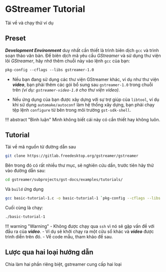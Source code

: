 # GStreamer Tutorial

Tải về và chạy thử ví dụ

## Preset

__*Development Environment*__ duy nhất cần thiết là trình biên dịch `gcc` và trình soạn thảo văn bản. Để biên dịch mã yêu cầu _GStreamer_ và sử dụng thư viện lõi _GStreamer_, hãy nhớ thêm chuỗi này vào lệnh `gcc` của bạn:

```txt
pkg-config --cflags --libs gstreamer-1.0
```

- Nếu bạn đang sử dụng các thư viện GStreamer khác, ví dụ như thư viện __*video*__, bạn phải thêm các gói bổ sung sau `gstreamer-1.0` trong chuỗi trên _(ví dụ: `gstreamer-video-1.0` cho thư viện video)_.

- Nếu ứng dụng của bạn được xây dựng với sự trợ giúp của `libtool`, ví dụ khi sử dụng `automake/autoconf` làm hệ thống xây dựng, bạn phải chạy tệp lệnh `configure` từ bên trong môi trường `gst-sdk-shell`.

!!! abstract "Bình luận"
    Mình không biết cái này có cần thiết hay không luôn.

## Tutorial

Tải về mã nguồn từ đường dẫn sau

```bash
git clone https://gitlab.freedesktop.org/gstreamer/gstreamer
```

Bên trong đó có rất nhiều thư mục, sẽ nghiên cứu dần, trước tiên hãy thử vào đường dẫn sau:

```bash
cd gstreamer/subprojects/gst-docs/examples/tutorials/
```

Và `build` ứng dụng

```bash
gcc basic-tutorial-1.c -o basic-tutorial-1 `pkg-config --cflags --libs gstreamer-1.0`
```

Cuối cùng là chạy:

```bash
./basic-tutorial-1
```

!!! warning "Warning"
    - Không được chạy qua `ssh` vì nó sẽ gặp vấn đề với đầu ra của __*video*__.
    - Ví dụ sẽ khởi chạy ra một cửu sổ khác và __*video*__ được trình diễn trên đó.
    - Về code mẫu, tham khảo để sau.

## Lược qua hai loại hướng dẫn

Chia làm hai phần riêng biệt, gstreamer cung cấp hai loại 